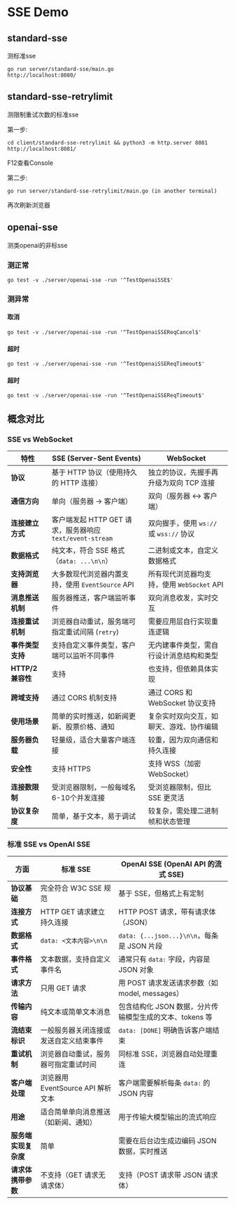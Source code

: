 # SSE Demo

## standard-sse

测标准sse

```
go run server/standard-sse/main.go
http://localhost:8080/
```

## standard-sse-retrylimit

测限制重试次数的标准sse

第一步:

```
cd client/standard-sse-retrylimit && python3 -m http.server 8081
http://localhost:8081/
```
F12查看Console

第二步:

```
go run server/standard-sse-retrylimit/main.go (in another terminal)
```
再次刷新浏览器

## openai-sse

测类openai的非标sse

### 测正常

```
go test -v ./server/openai-sse -run '^TestOpenaiSSE$'
```

### 测异常

#### 取消

```
go test -v ./server/openai-sse -run '^TestOpenaiSSEReqCancel$'
```

#### 超时

```
go test -v ./server/openai-sse -run '^TestOpenaiSSEReqTimeout$'
```

#### 超时

```
go test -v ./server/openai-sse -run '^TestOpenaiSSEReqTimeout$'
```

## 概念对比

### SSE vs WebSocket

| 特性              | SSE (Server-Sent Events)                                 | WebSocket                                  |
| ----------------- | -------------------------------------------------------- | ------------------------------------------ |
| **协议**          | 基于 HTTP 协议（使用持久的 HTTP 连接）                   | 独立的协议，先握手再升级为双向 TCP 连接    |
| **通信方向**      | 单向（服务器 → 客户端）                                  | 双向（服务器 ↔ 客户端）                    |
| **连接建立方式**  | 客户端发起 HTTP GET 请求，服务器响应 `text/event-stream` | 双向握手，使用 `ws://` 或 `wss://` 协议    |
| **数据格式**      | 纯文本，符合 SSE 格式（`data: ...\n\n`）                 | 二进制或文本，自定义数据格式               |
| **支持浏览器**    | 大多数现代浏览器内置支持，使用 `EventSource` API         | 所有现代浏览器均支持，使用 `WebSocket` API |
| **消息推送机制**  | 服务器推送，客户端监听事件                               | 双向消息收发，实时交互                     |
| **连接重试机制**  | 浏览器自动重试，服务端可指定重试间隔 (`retry`)           | 需要应用层自行实现重连逻辑                 |
| **事件类型支持**  | 支持自定义事件类型，客户端可以监听不同事件               | 无内建事件类型，需自行设计消息结构和类型   |
| **HTTP/2 兼容性** | 支持                                                     | 也支持，但依赖具体实现                     |
| **跨域支持**      | 通过 CORS 机制支持                                       | 通过 CORS 和 WebSocket 协议支持            |
| **使用场景**      | 简单的实时推送，如新闻更新、股票价格、通知               | 复杂实时双向交互，如聊天、游戏、协作编辑   |
| **服务器负载**    | 轻量级，适合大量客户端连接                               | 较重，因为双向通信和持久连接               |
| **安全性**        | 支持 HTTPS                                               | 支持 WSS（加密 WebSocket）                 |
| **连接数限制**    | 受浏览器限制，一般每域名6-10个并发连接                   | 受浏览器限制，但比 SSE 更灵活              |
| **协议复杂度**    | 简单，基于文本，易于调试                                 | 较复杂，需处理二进制帧和状态管理           |

### 标准 SSE vs OpenAI SSE

| 方面                 | 标准 SSE                               | OpenAI SSE (OpenAI API 的流式 SSE)                      |
| -------------------- | -------------------------------------- | ------------------------------------------------------- |
| **协议基础**         | 完全符合 W3C SSE 规范                  | 基于 SSE，但格式上有定制                                |
| **连接方式**         | HTTP GET 请求建立持久连接              | HTTP POST 请求，带有请求体（JSON）                      |
| **数据格式**         | `data: <文本内容>\n\n`                 | `data: {...json...}\n\n`，每条是 JSON 片段              |
| **事件格式**         | 文本数据，支持自定义事件名             | 通常只有 `data:` 字段，内容是 JSON 对象                 |
| **请求方法**         | 只用 GET 请求                          | 用 POST 请求发送请求参数（如 model, messages）          |
| **传输内容**         | 纯文本或简单文本消息                   | 包含结构化 JSON 数据，分片传输模型生成的文本、tokens 等 |
| **流结束标识**       | 一般服务器关闭连接或发送自定义结束事件 | `data: [DONE]` 明确告诉客户端结束                       |
| **重试机制**         | 浏览器自动重试，服务器可指定重试时间   | 同标准 SSE，浏览器自动处理重连                          |
| **客户端处理**       | 浏览器用 EventSource API 解析文本      | 客户端需要解析每条 `data:` 的 JSON 内容                 |
| **用途**             | 适合简单单向消息推送（如新闻、通知）   | 用于传输大模型输出的流式响应                            |
| **服务端实现复杂度** | 简单                                   | 需要在后台边生成边编码 JSON 数据，实时推送              |
| **请求体携带参数**   | 不支持（GET 请求无请求体）             | 支持（POST 请求带 JSON 请求体）                         |
